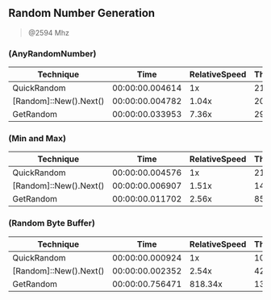 
Random Number Generation
------------------------
> @2594 Mhz


### (AnyRandomNumber)


|Technique             |Time           |RelativeSpeed|Throughput|
|----------------------|---------------|-------------|----------|
|QuickRandom           |00:00:00.004614|1x           |21673.17/s|
|[Random]::New().Next()|00:00:00.004782|1.04x        |20911.75/s|
|GetRandom             |00:00:00.033953|7.36x        |2945.17/s |


### (Min and Max)


|Technique             |Time           |RelativeSpeed|Throughput|
|----------------------|---------------|-------------|----------|
|QuickRandom           |00:00:00.004576|1x           |21851.24/s|
|[Random]::New().Next()|00:00:00.006907|1.51x        |14477.23/s|
|GetRandom             |00:00:00.011702|2.56x        |8544.96/s |


### (Random Byte Buffer)


|Technique             |Time           |RelativeSpeed|Throughput|
|----------------------|---------------|-------------|----------|
|QuickRandom           |00:00:00.000924|1x           |10817.83/s|
|[Random]::New().Next()|00:00:00.002352|2.54x        |4251.52/s |
|GetRandom             |00:00:00.756471|818.34x      |13.22/s   |




